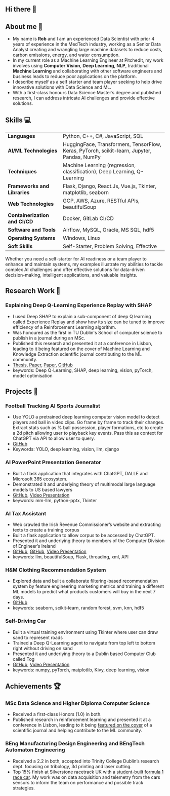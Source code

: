 ## Hi there 👋

## About me 💬

- My name is <b>Rob</b> and I am an experienced Data Scientist with prior 4 years of experience in the MedTech industry, working as a Senior Data Analyst creating and wrangling large machine datasets to reduce costs, carbon emissions, energy, and water consumption.
- In my current role as a Machine Learning Engineer at PitchedIt, my work involves using **Computer Vision**, **Deep Learning**, **NLP**, traditional **Machine Learning** and collaborating with other software engineers and business leads to reduce poor applications on the platform.
- I describe myself as a self starter and team player seeking to help drive innovative solutions with Data Science and ML.
- With a first-class honours Data Science Master’s degree and published research, I can address intricate AI challenges and provide effective solutions.

## Skills 💻

|                                |                                                                                             |
| ------------------------------ | ------------------------------------------------------------------------------------------- |
| **Languages**                  | Python, C++, C#, JavaScript, SQL                                                            |
| **AI/ML Technologies**         | HuggingFace, Transformers, TensorFlow, Keras, PyTorch, scikit-learn, Jupyter, Pandas, NumPy |
| **Techniques**                 | Machine Learning (regression, classification), Deep Learning, Q-Learning                    |
| **Frameworks and Libraries**   | Flask, Django, React.Js, Vue.js, Tkinter, matplotlib, seaborn                               |
| **Web Technologies**           | GCP, AWS, Azure, RESTful APIs, beautifulSoup                                                |
| **Containerization and CI/CD** | Docker, GitLab CI/CD                                                                        |
| **Software and Tools**         | Airflow, MySQL, Oracle, MS SQL, hdf5                                                        |
| **Operating Systems**          | Windows, Linux                                                                              |
| **Soft Skills**                | Self-Starter, Problem Solving, Effective                                                    |

Whether you need a self-starter for AI readiness or a team player to enhance and maintain systems, my examples illustrate my abilities to tackle complex AI challenges and offer effective solutions for data-driven decision-making, intelligent applications, and valuable insights.

## Research Work 🔎

### Explaining Deep Q-Learning Experience Replay with SHAP

- I used Deep SHAP to explain a sub-component of deep Q learning called Experience Replay and show how its size can be tuned to improve efficiency of a Reinforcement Learning algorithm.
- Was honoured as the first in TU Dublin's School of computer science to publish in a journal during an MSc.
- Published this research and presented it at a conference in Lisbon, leading to it being featured on the cover of Machine Learning and Knowledge Extraction scientific journal contributing to the ML community.
- [Thesis](https://arrow.tudublin.ie/cgi/viewcontent.cgi?article=1294&context=scschcomdis), [Paper](https://ceur-ws.org/Vol-3554/), [Paper](https://www.mdpi.com/2504-4990/5/4/72), [GitHub](https://github.com/rob-sullivan/tu060/tree/research)
- keywords: Deep Q-Learning, SHAP, deep learning, vision, pyTorch, model optimisation

## Projects 🚀

### Football Tracking AI Sports Journalist

- Use YOLO a pretrained deep learning computer vision model to detect players and ball in video clips. Go frame by frame to track their changes. Extract stats such as % ball possession, player formations, etc to create a 2d pitch allowing user to playback key events. Pass this as context for ChatGPT via API to allow user to query.
- [GitHub](https://github.com/rob-sullivan/ai/tree/football-tracking)
- Keywords: YOLO, deep learning, vision, llm, django

### AI PowerPoint Presentation Generator

- Built a flask application that integrates with ChatGPT, DALLE and Microsoft 365 ecosystem.
- Demonstrated it and underlying theory of multimodal large language models to US based lawyers
- [GitHub](https://github.com/rob-sullivan/50-chatgpt-projects/tree/main/presentation_generator), [Video Presentation](https://www.youtube.com/watch?v=Ttg6E8QhO0o)
- keywords: mm-llm, python-pptx, Tkinter

### AI Tax Assistant

- Web crawled the Irish Revenue Commissioner’s website and extracting texts to create a training corpus
- Built a flask application to allow corpus to be accessed by ChatGPT.
- Presented it and underlying theory to members of the Computer Division of Engineer’s Ireland
- [GitHub](https://github.com/rob-sullivan/ai/tree/nlp/nlp/nlp-project-02), [GitHub](https://github.com/rob-sullivan/50-chatgpt-projects/tree/main/01-chatbot), [Video Presentation](https://www.youtube.com/watch?v=OuDSJ6tcSYY)
- keywords: llm, beautifulSoup, Flask, threading, xml, API

### H&M Clothing Recommendation System

- Explored data and built a collaborate filtering-based recommendation system by feature engineering marketing metrics and training a different ML models to predict what products customers will buy in the next 7 days.
- [GitHub](https://github.com/rob-sullivan/tu060/blob/machine-learning/ca-2-recommender/attempt-2/hm-recommender.ipynb)
- keywords: seaborn, scikit-learn, random forest, svm, knn, hdf5

### Self-Driving Car

- Built a virtual training environment using Tkinter where user can draw sand to represent roads
- Trained a Deep Q-Learning agent to navigate from top left to bottom right without driving on sand
- Presented it and underlying theory to a Dublin based Computer Club called Tog
- [GitHub](https://github.com/rob-sullivan/ai/tree/artificial-intelligence-az/ai-project-2-ql-self-driving), [Video Presentation](https://www.youtube.com/watch?v=EMRRbb8yxSE)
- keywords: numpy, pyTorch, matplotlib, Kivy, deep learning, vision

## Achievements 🏆

### MSc Data Science and Higher Diploma Computer Science

- Received a first-class Honors (1.0) in both.
- Published research in reinforcement learning and presented it at a conference in Lisbon, leading to it being [featured on the cover](https://www.mdpi.com/2504-4990/5/4) of a scientific journal and helping contribute to the ML community.

### BEng Manufacturing Design Engineering and BEngTech Automaton Engineering

- Received a 2.2 in both, accepted into Trinity College Dublin’s research dept. focusing on tribology, 3d printing and laser cutting.
- Top 15% finish at Silverstone racetrack UK with a [student-built formula 1 race car](https://www.youtube.com/watch?v=FHCj5EV999I). My work was on data acquisition and telemetry from the cars sensors to inform the team on performance and possible track strategies.
